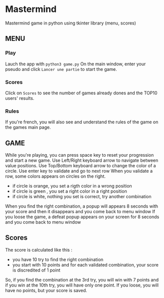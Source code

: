 # Mastermind
Mastermind game in python using tkinter library (menu, scores)

## MENU
### Play
Lauch the app with ```python3 game.py```
On the main window, enter your pseudo and click ```Lancer une partie``` to start the game.


### Scores
Click on ```Scores``` to see the number of games already dones and the TOP10 users' results.

### Rules
If you're french, you will also see and understand the rules of the game on the games main page.


## GAME
While you're playing, you can press space key to reset your progression and start a new game.
Use Left/Right keyboard arrow to navigate between value positions.
Use Top/Bottom keyboard arrow to change the color of a circle.
Use enter key to validate and go to next row
When you validate a row, some colors appears on circles on the right.
  - if circle is orange, you set a rigth color in a wrong position
  - if circle is green , you set a right color in a right position
  - if circle is white, nothing you set is correct, try another combination
  
When you find the right combination, a popup will appears 8 seconds with your score and then it disappears and you come back to menu window
If you loose the game, a defeat popup appears on your screen for 8 seconds and you come back to menu window

## Scores
The score is calculated like this : 
  - you have 10 try to find the right combination
  - you start with 10 points and for each validated combination, your score is discredited of 1 point
  
So, if you find the combination at the 3rd try, you will win with 7 points and if you win at the 10th try, you will have only one point.
If you loose, you will have no points, but your score is saved.
